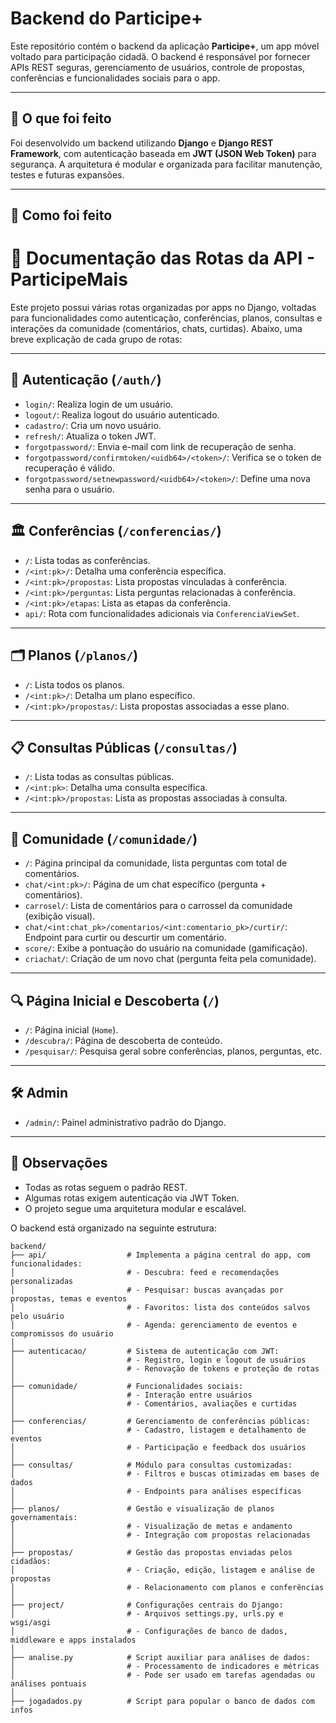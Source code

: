 # Backend do Participe+

Este repositório contém o backend da aplicação **Participe+**, um app móvel voltado para participação cidadã. O backend é responsável por fornecer APIs REST seguras, gerenciamento de usuários, controle de propostas, conferências e funcionalidades sociais para o app.

---

## 🚀 O que foi feito

Foi desenvolvido um backend utilizando **Django** e **Django REST Framework**, com autenticação baseada em **JWT (JSON Web Token)** para segurança. A arquitetura é modular e organizada para facilitar manutenção, testes e futuras expansões.

---

## 🔧 Como foi feito
# 📌 Documentação das Rotas da API - ParticipeMais

Este projeto possui várias rotas organizadas por apps no Django, voltadas para funcionalidades como autenticação, conferências, planos, consultas e interações da comunidade (comentários, chats, curtidas). Abaixo, uma breve explicação de cada grupo de rotas:

---

## 🔐 Autenticação (`/auth/`)

- `login/`: Realiza login de um usuário.
- `logout/`: Realiza logout do usuário autenticado.
- `cadastro/`: Cria um novo usuário.
- `refresh/`: Atualiza o token JWT.
- `forgotpassword/`: Envia e-mail com link de recuperação de senha.
- `forgotpassword/confirmtoken/<uidb64>/<token>/`: Verifica se o token de recuperação é válido.
- `forgotpassword/setnewpassword/<uidb64>/<token>/`: Define uma nova senha para o usuário.

---

## 🏛 Conferências (`/conferencias/`)

- `/`: Lista todas as conferências.
- `/<int:pk>/`: Detalha uma conferência específica.
- `/<int:pk>/propostas`: Lista propostas vinculadas à conferência.
- `/<int:pk>/perguntas`: Lista perguntas relacionadas à conferência.
- `/<int:pk>/etapas`: Lista as etapas da conferência.
- `api/`: Rota com funcionalidades adicionais via `ConferenciaViewSet`.

---

## 🗂 Planos (`/planos/`)

- `/`: Lista todos os planos.
- `/<int:pk>/`: Detalha um plano específico.
- `/<int:pk>/propostas/`: Lista propostas associadas a esse plano.

---

## 📋 Consultas Públicas (`/consultas/`)

- `/`: Lista todas as consultas públicas.
- `/<int:pk>`: Detalha uma consulta específica.
- `/<int:pk>/propostas`: Lista as propostas associadas à consulta.

---

## 💬 Comunidade (`/comunidade/`)

- `/`: Página principal da comunidade, lista perguntas com total de comentários.
- `chat/<int:pk>/`: Página de um chat específico (pergunta + comentários).
- `carrosel/`: Lista de comentários para o carrossel da comunidade (exibição visual).
- `chat/<int:chat_pk>/comentarios/<int:comentario_pk>/curtir/`: Endpoint para curtir ou descurtir um comentário.
- `score/`: Exibe a pontuação do usuário na comunidade (gamificação).
- `criachat/`: Criação de um novo chat (pergunta feita pela comunidade).

---

## 🔍 Página Inicial e Descoberta (`/`)

- `/`: Página inicial (`Home`).
- `/descubra/`: Página de descoberta de conteúdo.
- `/pesquisar/`: Pesquisa geral sobre conferências, planos, perguntas, etc.

---

## 🛠 Admin

- `/admin/`: Painel administrativo padrão do Django.

---

## 📌 Observações

- Todas as rotas seguem o padrão REST.
- Algumas rotas exigem autenticação via JWT Token.
- O projeto segue uma arquitetura modular e escalável.

O backend está organizado na seguinte estrutura:

```
backend/
├── api/                  # Implementa a página central do app, com funcionalidades:
│                         # - Descubra: feed e recomendações personalizadas
│                         # - Pesquisar: buscas avançadas por propostas, temas e eventos
│                         # - Favoritos: lista dos conteúdos salvos pelo usuário
│                         # - Agenda: gerenciamento de eventos e compromissos do usuário
│
├── autenticacao/         # Sistema de autenticação com JWT:
│                         # - Registro, login e logout de usuários
│                         # - Renovação de tokens e proteção de rotas
│
├── comunidade/           # Funcionalidades sociais:
│                         # - Interação entre usuários
│                         # - Comentários, avaliações e curtidas
│
├── conferencias/         # Gerenciamento de conferências públicas:
│                         # - Cadastro, listagem e detalhamento de eventos
│                         # - Participação e feedback dos usuários
│
├── consultas/            # Módulo para consultas customizadas:
│                         # - Filtros e buscas otimizadas em bases de dados
│                         # - Endpoints para análises específicas
│
├── planos/               # Gestão e visualização de planos governamentais:
│                         # - Visualização de metas e andamento
│                         # - Integração com propostas relacionadas
│
├── propostas/            # Gestão das propostas enviadas pelos cidadãos:
│                         # - Criação, edição, listagem e análise de propostas
│                         # - Relacionamento com planos e conferências
│
├── project/              # Configurações centrais do Django:
│                         # - Arquivos settings.py, urls.py e wsgi/asgi
│                         # - Configurações de banco de dados, middleware e apps instalados
│
├── analise.py            # Script auxiliar para análises de dados:
│                         # - Processamento de indicadores e métricas
│                         # - Pode ser usado em tarefas agendadas ou análises pontuais
│
├── jogadados.py          # Script para popular o banco de dados com infos

